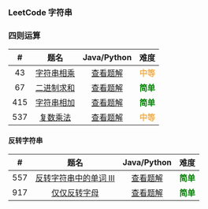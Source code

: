 ### LeetCode 字符串

### 四则运算

|  #   |                             题名                             |                   Java/Python                    |                    难度                     |
| :--: | :----------------------------------------------------------: | :----------------------------------------------: | :-----------------------------------------: |
|  43  | [字符串相乘](https://leetcode-cn.com/problems/multiply-strings/) |        [查看题解](43-multiply-strings.md)        | <strong style="color:#f0ad4e">中等</strong> |
|  67  |  [二进制求和](https://leetcode-cn.com/problems/add-binary/)  |           [查看题解](67-add-binary.md)           |  <strong style="color:green">简单</strong>  |
| 415  | [字符串相加](https://leetcode-cn.com/problems/add-strings/)  |          [查看题解](415-add-strings.md)          |  <strong style="color:green">简单</strong>  |
| 537  | [复数乘法](https://leetcode-cn.com/problems/complex-number-multiplication/) | [查看题解](537-complex-number-multiplication.md) | <strong style="color:#f0ad4e">中等</strong> |

#### 反转字符串

|  #   |                             题名                             |                   Java/Python                    |                   难度                    |
| :--: | :----------------------------------------------------------: | :----------------------------------------------: | :---------------------------------------: |
| 557  | [反转字符串中的单词 III](https://leetcode-cn.com/problems/reverse-words-in-a-string-iii/) | [查看题解](557-reverse-words-in-a-string-iii.md) | <strong style="color:green">简单</strong> |
| 917  | [仅仅反转字母](https://leetcode-cn.com/problems/reverse-only-letters/) |     [查看题解](917-reverse-only-letters.md)      | <strong style="color:green">简单</strong> |


